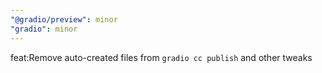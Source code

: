 ```yaml
---
"@gradio/preview": minor
"gradio": minor
---
```


feat:Remove auto-created files from `gradio cc publish` and other tweaks

